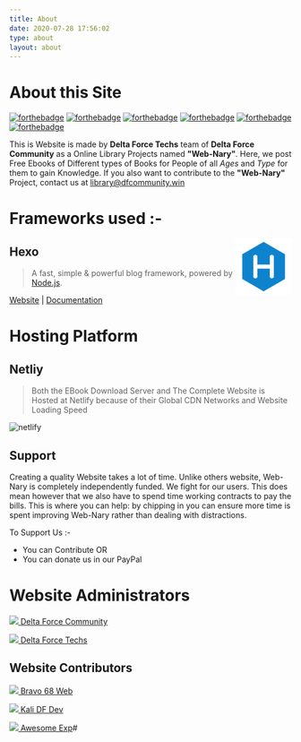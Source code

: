```yaml
---
title: About
date: 2020-07-28 17:56:02
type: about
layout: about
---
```

# About this Site

[![forthebadge](https://forthebadge.com/images/badges/built-with-love.svg)](http://forthebadge.com)
[![forthebadge](https://forthebadge.com/images/badges/built-by-developers.svg)](https://forthebadge.com)
[![forthebadge](https://forthebadge.com/images/badges/made-with-javascript.svg)](https://forthebadge.com)
[![forthebadge](https://forthebadge.com/images/badges/validated-html5.svg)](https://forthebadge.com)
[![forthebadge](https://forthebadge.com/images/badges/uses-git.svg)](https://forthebadge.com)
[![forthebadge](https://forthebadge.com/images/badges/compatibility-pc-load-letter.svg)](https://forthebadge.com)

This is Website is made by **Delta Force Techs** team of **Delta Force Community** as a Online Library Projects named **"Web-Nary"**.
Here, we post Free Ebooks of Different types of Books for People of all *Ages* and *Type* for them to gain Knowledge.
If you also want to contribute to the **"Web-Nary"** Project, contact us at [library@dfcommunity.win](mailto:library@dfcommunity.win)

# Frameworks used :-

<!--suppress HtmlDeprecatedAttribute -->
<img src="https://raw.githubusercontent.com/hexojs/logo/master/hexo-logo-avatar.png" alt="Hexo logo" width="100" height="100" align="right" />

## Hexo

> A fast, simple & powerful blog framework, powered by [Node.js](https://nodejs.org).

[Website](https://hexo.io) | [Documentation](https://hexo.io/docs)

# Hosting Platform

## Netliy

> Both the EBook Download Server and The Complete Website is Hosted at Netlify because of their Global CDN Networks and Website Loading Speed


<img src="https://www.netlify.com/img/global/badges/netlify-dark.svg" alt="netlify">

## Support
Creating a quality Website takes a lot of time. Unlike others website,
Web-Nary is completely independently funded. We fight for our users. This does mean
however that we also have to spend time working contracts to pay the bills.
This is where you can help: by chipping in you can ensure more time is spent
improving Web-Nary rather than dealing with distractions.

To Support Us :-
- You can Contribute
 OR
- You can donate us in our PayPal

# Website Administrators

<a  href="https://webmanajemen.com"><img  src="https://avatars1.githubusercontent.com/u/67438566" height=120>
Delta Force Community</a>

<a  href="https://webmanajemen.com"><img  src="https://avatars1.githubusercontent.com/u/41448696" height=120>
Delta Force Techs</a>

## Website Contributors

<a  href="https://webmanajemen.com"><img  src="https://avatars1.githubusercontent.com/u/41448663" height=120>
Bravo 68 Web</a>

<a  href="https://webmanajemen.com"><img  src="https://avatars2.githubusercontent.com/u/53594347" height=120>
Kali DF Dev</a>

<a  href="https://bravo68web.dfcommunity.win"><img  src="https://avatars1.githubusercontent.com/u/59129302" height=120>
Awesome Exp</a>#
